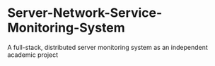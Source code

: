 # Server-Network-Service-Monitoring-System
A full-stack, distributed server monitoring system as an independent academic project
